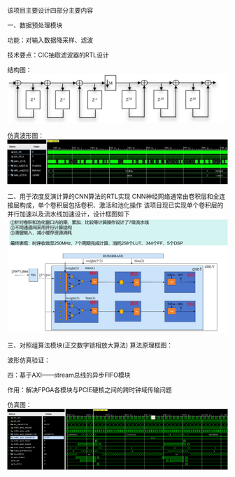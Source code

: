 该项目主要设计四部分主要内容

一、数据预处理模块

功能：对输入数据降采样、滤波

技术要点：CIC抽取滤波器的RTL设计

结构图：
![image](https://github.com/hustyll/PAS_CNN_FPGA/blob/main/image/%E4%B8%89%E7%BA%A7CIC.png)

仿真波形图：
![image](https://github.com/hustyll/PAS_CNN_FPGA/blob/main/image/CIC%E4%BB%BF%E7%9C%9F.jpg)

二、用于浓度反演计算的CNN算法的RTL实现
CNN神经网络通常由卷积层和全连接层构成，单个卷积层包括卷积、激活和池化操作
该项目现已实现单个卷积层的并行加速以及流水线加速设计，设计框图如下
![image](https://github.com/hustyll/PAS_CNN_FPGA/blob/main/image/%E5%8D%95%E5%B1%82%E5%8D%B7%E7%A7%AF%E5%8A%A0%E9%80%9F%E6%A1%86%E5%9B%BE.png)

三、对照组算法模块(正交数字锁相放大算法)
算法原理框图：

波形仿真验证：


四：基于AXI——stream总线的异步FIFO模块

作用：解决FPGA各模块与PCIE硬核之间的跨时钟域传输问题

仿真图：
![image](https://github.com/hustyll/PAS_CNN_FPGA/blob/main/image/AXI_FIFO.png)


